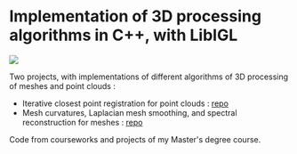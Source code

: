 # Implementation of 3D processing algorithms in C++, with LibIGL

![](ICP-Registration/media/giphy.gif)

Two projects, with implementations of different algorithms of 3D processing of meshes and point clouds : 
- Iterative closest point registration for point clouds : [repo](ICP-Registration)
- Mesh curvatures, Laplacian mesh smoothing, and spectral reconstruction for meshes : [repo](Laplacian-Smoothing-and-Spectral-reconstruction)

Code from courseworks and projects of my Master's degree course.
